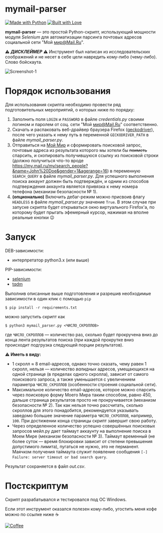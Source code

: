 mymail-parser
==========
[![Made with Python](https://forthebadge.com/images/badges/made-with-python.svg)](https://www.python.org/downloads/)
[![Built with Love](https://forthebadge.com/images/badges/built-with-love.svg)](https://emojipedia.org/growing-heart/)

**mymail-parser** — это простой Python-скрипт, использующий мощности модуля *Selenium* для автоматизации парсинга почтовых адресов социальной сети "Мой мир@Mail.Ru".

:warning: ***ДИСКЛЕЙМЕР*** :warning: Инструмент был написан из исследовательских соображений и не несет в себе цели навредить кому-либо (чему-либо). Слово бойскаута.

![Screenshot-1](https://user-images.githubusercontent.com/23141800/43039200-281d9388-8d31-11e8-8b52-565d30248bc8.png "Немного скриншотов")

Порядок использования
==========
Для использования скрипта необходимо провести ряд подготовительных мероприятий, о которых ниже по порядку:

 1. Заполнить поля `LOGIN` и `PASSWORD` в файле *credentials.py* своими логином и паролем от соц. сети "Мой мир@Mail.Ru" соответственно.
 2. Скачать и распаковать веб-драйвер браузера Firefox ([geckodriver](https://github.com/mozilla/geckodriver/releases/latest)), после чего указать к нему путь в переменной `GECKODRIVER_PATH` в файле *mymail_parser.py*.
 3. Отправиться на [Мой Мир](https://my.mail.ru/) и сформировать поисковой запрос, почтовые адреса из результата которого мы хотели бы ~~поиметь~~ спарсить, и скопировать получившуюся ссылку из поисковой строки (должно получиться что-то вроде https://my.mail.ru/my/search_people?&name=John%20Doe&gender=1&agerange=16) в переменную `SEARCH_QUERY` в файле *mymail_parser.py*. Для успешного выполнения поиска аккаунт должен быть подтверждён, и одним из способов подтверждения аккаунта является привязка к нему номера телефона (механизм безопасности № 1).
 4. **(опционально)** Включить дебаг-режим можно присвоив флагу `HEADLESS` в файле *mymail_parser.py* значение `True`. В этом случае при запуске скрипта будет открываться окно виртуального Firefox'а, по которому будет прыгать эфемерный курсор, нажимая на вполне реальные кнопки :wink:

Запуск
==========
DEB-зависимости:
- интерпретатор python3.x (или выше)

PIP-зависимости:
 - [selenium](https://github.com/SeleniumHQ/selenium/tree/master/py "selenium/py at master · SeleniumHQ/selenium")
 - [tqdm](https://github.com/tqdm/tqdm "tqdm/tqdm: A fast, extensible progress bar for Python and CLI")

Выполнив описанные выше подготовления и разрешив необходимые зависимости в один клик с помощью `pip`
```
$ pip install -r requirements.txt
```
можно запустить скрипт как
```
$ python3 mymail_parser.py <ЧИСЛО_СКРОЛЛОВ>
```
где `ЧИСЛО_СКРОЛЛОВ` — количество раз, сколько будет прокручена вниз до конца лента результатов поиска (при каждой прокрутке вниз происходит подгрузка следующей порции результатов).

:warning: **Иметь в виду:**
 - 1 скролл ≈ 8 email-адресов, однако точно сказать, чему равен 1 скролл, нельзя — количество *валидных* адресов, умещающихся на одной странице (в пределах одного скролла), зависит от самого поискового запроса, а также уменьшается с увеличением параметра `ЧИСЛО_СКРОЛЛОВ` (особенности строения социальной сети).
- Максимальное количество email-адресов, которое можно спарсить через поисковую форму Моего Мира таким способом, равно 450, дальше страница результатов просто не прокручивается (механизм безопасности № 2). Так как нельзя точно рассчитать, сколько скроллов для этого понадобится, рекомендуется указывать заведомо большее значение параметра `ЧИСЛО_СКРОЛЛОВ`, например, `100`. При достижении конца страницы скрипт завершит свою работу.
- Через определенное количество успешно совершённых поисковых запросов мейл.ру дает таймаут аккаунту на выполнение поиска в Моем Мире (механизм безопасности № 3). Таймаут временный (не более суток — время блокировки зависит от степени превышения допустимого лимита), пугаться не нужно, это не перманент. Маячком получения таймаута служит появление сообщения `[-] Failure: server timeout or bad search query`.

Результат сохраняется в файл *out.csv*.

Постскриптум
==========
Скрипт разрабатывался и тестировался под ОС Windows.

Если этот инструмент оказался полезен кому-либо, угостить меня кофе можно по ссылке ниже :coffee:

[![Coffee](https://www.buymeacoffee.com/assets/img/custom_images/orange_img.png)](https://buymeacoff.ee/snovvcrash)
